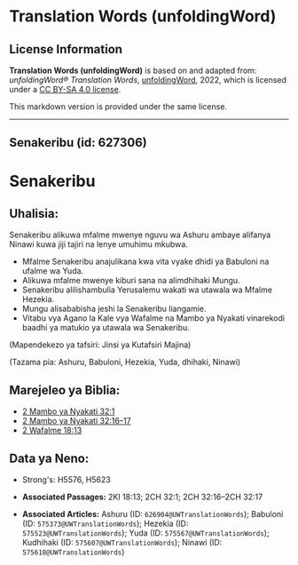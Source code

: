 # Translation Words (unfoldingWord)

## License Information

**Translation Words (unfoldingWord)** is based on and adapted from: _unfoldingWord® Translation Words_, [unfoldingWord](https://unfoldingword.org/utw), 2022, which is licensed under a [CC BY-SA 4.0 license](https://creativecommons.org/licenses/by-sa/4.0/legalcode.en).

This markdown version is provided under the same license.



--------------------------------

## Senakeribu (id: 627306)

Senakeribu
==========

Uhalisia:
---------

Senakeribu alikuwa mfalme mwenye nguvu wa Ashuru ambaye alifanya Ninawi kuwa jiji tajiri na lenye umuhimu mkubwa.

* Mfalme Senakeribu anajulikana kwa vita vyake dhidi ya Babuloni na ufalme wa Yuda.
* Alikuwa mfalme mwenye kiburi sana na alimdhihaki Mungu.
* Senakeribu alilishambulia Yerusalemu wakati wa utawala wa Mfalme Hezekia.
* Mungu alisababisha jeshi la Senakeribu liangamie.
* Vitabu vya Agano la Kale vya Wafalme na Mambo ya Nyakati vinarekodi baadhi ya matukio ya utawala wa Senakeribu.

(Mapendekezo ya tafsiri: Jinsi ya Kutafsiri Majina)

(Tazama pia: Ashuru, Babuloni, Hezekia, Yuda, dhihaki, Ninawi)

Marejeleo ya Biblia:
--------------------

* [2 Mambo ya Nyakati 32:1](https://ref.ly/2Chr32:1)
* [2 Mambo ya Nyakati 32:16–17](https://ref.ly/2Chr32:16-2Chr32:17)
* [2 Wafalme 18:13](https://ref.ly/2Kgs18:13)

Data ya Neno:
-------------

* Strong's: H5576, H5623

* **Associated Passages:** 2KI 18:13; 2CH 32:1; 2CH 32:16–2CH 32:17
* **Associated Articles:** Ashuru (ID: `626904@UWTranslationWords`); Babuloni (ID: `575373@UWTranslationWords`); Hezekia (ID: `575523@UWTranslationWords`); Yuda (ID: `575567@UWTranslationWords`); Kudhihaki (ID: `575607@UWTranslationWords`); Ninawi (ID: `575618@UWTranslationWords`)

